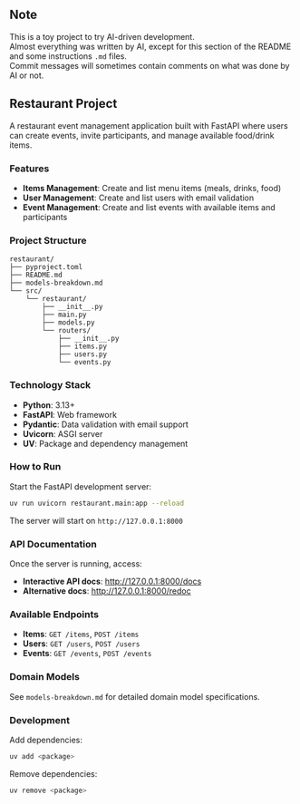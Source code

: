 ## Note

This is a toy project to try AI-driven development.  
Almost everything was written by AI, except for this section of the README and some instructions `.md` files.  
Commit messages will sometimes contain comments on what was done by AI or not. 

## Restaurant Project

A restaurant event management application built with FastAPI where users can create events, invite participants, and manage available food/drink items.

### Features

- **Items Management**: Create and list menu items (meals, drinks, food)
- **User Management**: Create and list users with email validation
- **Event Management**: Create and list events with available items and participants

### Project Structure

```
restaurant/
├── pyproject.toml
├── README.md
├── models-breakdown.md
└── src/
    └── restaurant/
        ├── __init__.py
        ├── main.py
        ├── models.py
        └── routers/
            ├── __init__.py
            ├── items.py
            ├── users.py
            └── events.py
```

### Technology Stack

- **Python**: 3.13+
- **FastAPI**: Web framework
- **Pydantic**: Data validation with email support
- **Uvicorn**: ASGI server
- **UV**: Package and dependency management

### How to Run

Start the FastAPI development server:

```bash
uv run uvicorn restaurant.main:app --reload
```

The server will start on `http://127.0.0.1:8000`

### API Documentation

Once the server is running, access:
- **Interactive API docs**: http://127.0.0.1:8000/docs
- **Alternative docs**: http://127.0.0.1:8000/redoc

### Available Endpoints

- **Items**: `GET /items`, `POST /items`
- **Users**: `GET /users`, `POST /users`
- **Events**: `GET /events`, `POST /events`

### Domain Models

See `models-breakdown.md` for detailed domain model specifications.

### Development

Add dependencies:
```bash
uv add <package>
```

Remove dependencies:
```bash
uv remove <package>
```
